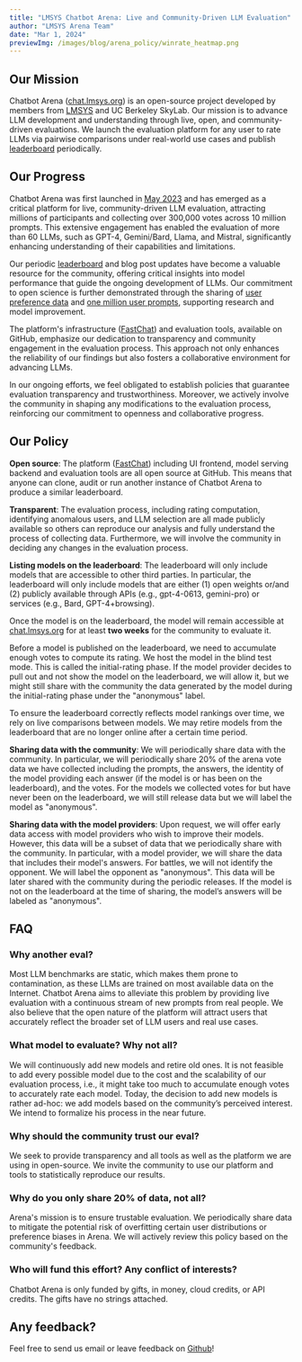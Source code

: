 ```yaml
---
title: "LMSYS Chatbot Arena: Live and Community-Driven LLM Evaluation"
author: "LMSYS Arena Team"
date: "Mar 1, 2024"
previewImg: /images/blog/arena_policy/winrate_heatmap.png
---
```


## Our Mission

Chatbot Arena ([chat.lmsys.org](https://chat.lmsys.org)) is an open-source project developed by members from [LMSYS](https://chat.lmsys.org/?about) and UC Berkeley SkyLab. Our mission is to advance LLM development and understanding through live, open, and community-driven evaluations. We launch the evaluation platform for any user to rate LLMs via pairwise comparisons under real-world use cases and publish [leaderboard](https://huggingface.co/spaces/lmsys/chatbot-arena-leaderboard) periodically.


## Our Progress

Chatbot Arena was first launched in [May 2023](https://lmsys.org/blog/2023-05-03-arena/) and has emerged as a critical platform for live, community-driven LLM evaluation, attracting millions of participants and collecting over 300,000 votes across 10 million prompts. This extensive engagement has enabled the evaluation of more than 60 LLMs, such as GPT-4, Gemini/Bard, Llama, and Mistral, significantly enhancing understanding of their capabilities and limitations.

Our periodic [leaderboard](https://huggingface.co/spaces/lmsys/chatbot-arena-leaderboard) and blog post updates have become a valuable resource for the community, offering critical insights into model performance that guide the ongoing development of LLMs. Our commitment to open science is further demonstrated through the sharing of [user preference data](https://huggingface.co/datasets/lmsys/chatbot_arena_conversations) and [one million user prompts](https://huggingface.co/datasets/lmsys/lmsys-chat-1m), supporting research and model improvement.

The platform's infrastructure ([FastChat](https://github.com/lm-sys/FastChat)) and evaluation tools, available on GitHub, emphasize our dedication to transparency and community engagement in the evaluation process. This approach not only enhances the reliability of our findings but also fosters a collaborative environment for advancing LLMs.

In our ongoing efforts, we feel obligated to establish policies that guarantee evaluation transparency and trustworthiness. Moreover, we actively involve the community in shaping any modifications to the evaluation process, reinforcing our commitment to openness and collaborative progress.

## Our Policy

**Open source**: The platform ([FastChat](https://github.com/lm-sys/FastChat)) including UI frontend, model serving backend and evaluation tools are all open source at GitHub.  This means that anyone can clone, audit or run another instance of Chatbot Arena to produce a similar leaderboard.

**Transparent**: The evaluation process, including rating computation, identifying anomalous users, and LLM selection are all made publicly available so others can reproduce our analysis and fully understand the process of collecting data. Furthermore, we will involve the community in deciding any changes in the evaluation process.

**Listing models on the leaderboard**: The leaderboard will only include models that are accessible to other third parties. In particular, the leaderboard will only include models that are either (1) open weights or/and (2) publicly available through APIs (e.g., gpt-4-0613, gemini-pro) or services (e.g., Bard, GPT-4+browsing).

Once the model is on the leaderboard, the model will remain accessible at [chat.lmsys.org](https://chat.lmsys.org) for at least **two weeks** for the community to evaluate it.

Before a model is published on the leaderboard, we need to accumulate enough votes to compute its rating. We host the model in the blind test mode. This is called the initial-rating phase. If the model provider decides to pull out and not show the model on the leaderboard, we will allow it, but we might still share with the community the data generated by the model during the initial-rating phase under the "anonymous" label.

To ensure the leaderboard correctly reflects model rankings over time, we rely on live comparisons between models. We may retire models from the leaderboard that are no longer online after a certain time period.


**Sharing data with the community**: We will periodically share data with the community. In particular, we will periodically share 20% of the arena vote data we have collected including the prompts, the answers, the identity of the model providing each answer (if the model is or has been on the leaderboard), and the votes. For the models we collected votes for but have never been on the leaderboard, we will still release data but we will label the model as "anonymous".

**Sharing data with the model providers**: Upon request, we will offer early data access with model providers who wish to improve their models. However, this data will be a subset of data that we periodically share with the community. In particular, with a model provider, we will share the data that includes their model's answers. For battles, we will not identify the opponent. We will label the opponent as "anonymous". This data will be later shared with the community during the periodic releases. If the model is not on the leaderboard at the time of sharing, the model’s answers will be labeled as "anonymous".

## FAQ

### Why another eval?
Most LLM benchmarks are static, which makes them prone to contamination, as these LLMs are trained on most available data on the Internet. Chatbot Arena aims to alleviate this problem by providing live evaluation with a continuous stream of new prompts from real people. We also believe that the open nature of the platform will attract users that accurately reflect the broader set of LLM users and real use cases.

### What model to evaluate? Why not all?
We will continuously add new models and retire old ones. It is not feasible to add every possible model due to the cost and the scalability of our evaluation process, i.e., it might take too much to accumulate enough votes to accurately rate each model. Today, the decision to add new models is rather ad-hoc: we add models based on the community’s perceived interest. We intend to formalize his process in the near future.

### Why should the community trust our eval?
We seek to provide transparency and all tools as well as the platform we are using in open-source. We invite the community to use our platform and tools to statistically reproduce our results.

### Why do you only share 20% of data, not all?
Arena's mission is to ensure trustable evaluation. We periodically share data to mitigate the potential risk of overfitting certain user distributions or preference biases in Arena. We will actively review this policy based on the community's feedback.

### Who will fund this effort? Any conflict of interests?
Chatbot Arena is only funded by gifts, in money, cloud credits, or API credits. The gifts have no strings attached.

## Any feedback?
Feel free to send us email or leave feedback on [Github](https://github.com/lm-sys/FastChat/issues)!
